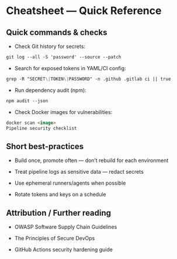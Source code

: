 # Cheatsheet — Quick Reference
## Quick commands & checks

- Check Git history for secrets:
```markdown
git log --all -S 'password' --source --patch
```

- Search for exposed tokens in YAML/CI config:
```markdown
grep -R "SECRET\|TOKEN\|PASSWORD" -n .github .gitlab ci || true
```

- Run dependency audit (npm):
```markdown
npm audit --json
```

- Check Docker images for vulnerabilities:
```markdown
docker scan <image>
Pipeline security checklist
```

## Short best-practices

- Build once, promote often — don’t rebuild for each environment

- Treat pipeline logs as sensitive data — redact secrets

- Use ephemeral runners/agents when possible

- Rotate tokens and keys on a schedule

## Attribution / Further reading

- OWASP Software Supply Chain Guidelines

- The Principles of Secure DevOps

- GitHub Actions security hardening guide
